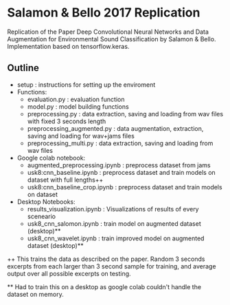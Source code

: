 # Salamon & Bello 2017 Replication
Replication of the Paper Deep Convolutional Neural Networks and Data Augmentation for Environmental Sound Classification by Salamon &amp; Bello. Implementation based on tensorflow.keras.

## Outline

- setup : instructions for setting up the enviroment
- Functions:
  - evaluation.py : evaluation function
  - model.py : model building functions
  - preprocessing.py : data extraction, saving and loading from wav files with fixed 3 seconds length
  - preprocessing_augmented.py : data augmentation, extraction, saving and loading for wav+jams files
  - preprocessing_multi.py : data extraction, saving and loading from wav files
- Google colab notebook:
  - augmented_preprocessing.ipynb : preprocess dataset from jams
  - usk8:cnn_baseline.ipynb : preprocess dataset and train models on dataset with full lengths++
  - usk8:cnn_baseline_crop.ipynb : preprocess dataset and train models on dataset
- Desktop Notebooks:
  - results_visualization.ipynb : Visualizations of results of every sceneario
  - usk8_cnn_salomon.ipynb : train model on augmented dataset (desktop)**
  - usk8_cnn_wavelet.ipynb : train improved model on augmented dataset (desktop)**


++ This trains the data as described on the paper. Random 3 seconds excerpts from each larger than 3 second sample for training, and average output over all possible excerpts on testing.

** Had to train this on a desktop as google colab couldn't handle the dataset on memory.
